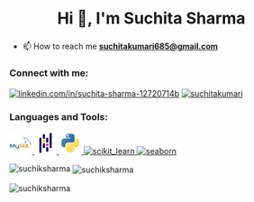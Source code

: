 
<h1 align="center">Hi 👋, I'm Suchita Sharma</h1>
<h3 align="center"></h3>

- 📫 How to reach me **suchitakumari685@gmail.com**

<h3 align="left">Connect with me:</h3>
<p align="left">
<a href="https://linkedin.com/in/linkedin.com/in/suchita-sharma-12720714b" target="blank"><img align="center" src="https://raw.githubusercontent.com/rahuldkjain/github-profile-readme-generator/master/src/images/icons/Social/linked-in-alt.svg" alt="linkedin.com/in/suchita-sharma-12720714b" height="30" width="40" /></a>
<a href="https://kaggle.com/suchitakumari" target="blank"><img align="center" src="https://raw.githubusercontent.com/rahuldkjain/github-profile-readme-generator/master/src/images/icons/Social/kaggle.svg" alt="suchitakumari" height="30" width="40" /></a>
</p>

<h3 align="left">Languages and Tools:</h3>
<p align="left"> <a href="https://www.mysql.com/" target="_blank" rel="noreferrer"> <img src="https://raw.githubusercontent.com/devicons/devicon/master/icons/mysql/mysql-original-wordmark.svg" alt="mysql" width="40" height="40"/> </a> <a href="https://pandas.pydata.org/" target="_blank" rel="noreferrer"> <img src="https://raw.githubusercontent.com/devicons/devicon/2ae2a900d2f041da66e950e4d48052658d850630/icons/pandas/pandas-original.svg" alt="pandas" width="40" height="40"/> </a> <a href="https://www.python.org" target="_blank" rel="noreferrer"> <img src="https://raw.githubusercontent.com/devicons/devicon/master/icons/python/python-original.svg" alt="python" width="40" height="40"/> </a> <a href="https://scikit-learn.org/" target="_blank" rel="noreferrer"> <img src="https://upload.wikimedia.org/wikipedia/commons/0/05/Scikit_learn_logo_small.svg" alt="scikit_learn" width="40" height="40"/> </a> <a href="https://seaborn.pydata.org/" target="_blank" rel="noreferrer"> <img src="https://seaborn.pydata.org/_images/logo-mark-lightbg.svg" alt="seaborn" width="40" height="40"/> </a> </p>

<p><img align="left" src="https://github-readme-stats.vercel.app/api/top-langs?username=suchiksharma&show_icons=true&locale=en&layout=compact&theme=radical" alt="suchiksharma" /></p>

<p>&nbsp;<img align="center" src="https://github-readme-stats.vercel.app/api?username=suchiksharma&show_icons=true&locale=en&theme=radical" alt="suchiksharma" /></p>

<p><img align="center" src="https://github-readme-streak-stats.herokuapp.com/?user=suchiksharma&theme=radical" alt="suchiksharma" /></p>
